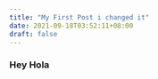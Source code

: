 ```yaml
---
title: "My First Post i changed it"
date: 2021-09-18T03:52:11+08:00
draft: false
---
```

### Hey Hola
